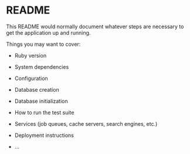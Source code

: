 # README

This README would normally document whatever steps are necessary to get the
application up and running.

Things you may want to cover:

* Ruby version

* System dependencies

* Configuration

* Database creation

* Database initialization

* How to run the test suite

* Services (job queues, cache servers, search engines, etc.)

* Deployment instructions

* ...

<!--
gem geocoder for latitude and longitude


bin/importmap pin geolib (for calculate distance user location and geolocation)

to restart data base
rails db:reset
command to check all number of comments in rails console
 Property.pluck(:reviews_count)
 datepicker to work with reservations (checkin and checkout)
 https://mymth.github.io/vanillajs-datepicker/#/

alerts
 https://sweetalert2.github.io/

 -->
